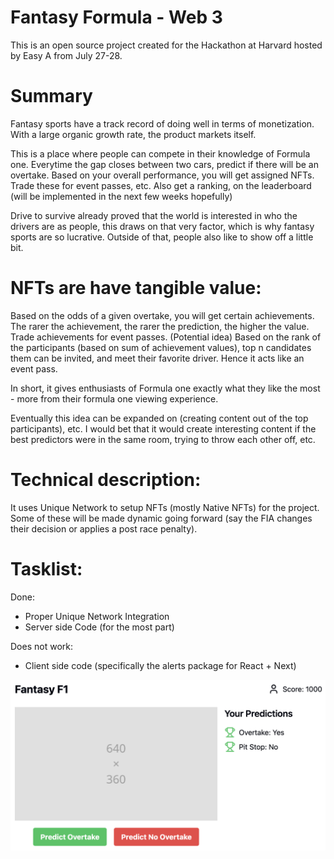 # Fantasy Formula - Web 3


This is an open source project created for the Hackathon at Harvard hosted by Easy A from July 27-28. 

# Summary

Fantasy sports have a track record of doing well in terms of monetization. With a large organic growth rate, the product markets itself.

This is a place where people can compete in their knowledge of Formula one. Everytime the gap closes between two cars, predict if there will be an overtake. Based on your overall performance, you will get assigned NFTs. Trade these for event passes, etc. Also get a ranking, on the leaderboard (will be implemented in the next few weeks hopefully)

Drive to survive already proved that the world is interested in who the drivers are as people, this draws on that very factor, which is why fantasy sports are so lucrative. Outside of that, people also like to show off a little bit.

# NFTs are have tangible value:

Based on the odds of a given overtake, you will get certain achievements. The rarer the achievement, the rarer the prediction, the higher the value. Trade achievements for event passes. (Potential idea) Based on the rank of the participants (based on sum of achievement values), top n candidates them can be invited, and meet their favorite driver. Hence it acts like an event pass. 

In short, it gives enthusiasts of Formula one exactly what they like the most - more from their formula one viewing experience.

Eventually this idea can be expanded on (creating content out of the top participants), etc. I would bet that it would create interesting content if the best predictors were in the same room, trying to throw each other off, etc.


# Technical description: 

It uses Unique Network to setup NFTs (mostly Native NFTs) for the project. Some of these will be made dynamic going forward (say the FIA changes their decision or applies a post race penalty). 

# Tasklist:

Done: 

- Proper Unique Network Integration
- Server side Code (for the most part)

Does not work:

- Client side code (specifically the alerts package for React + Next)

![Design Screenshot](ss.png)